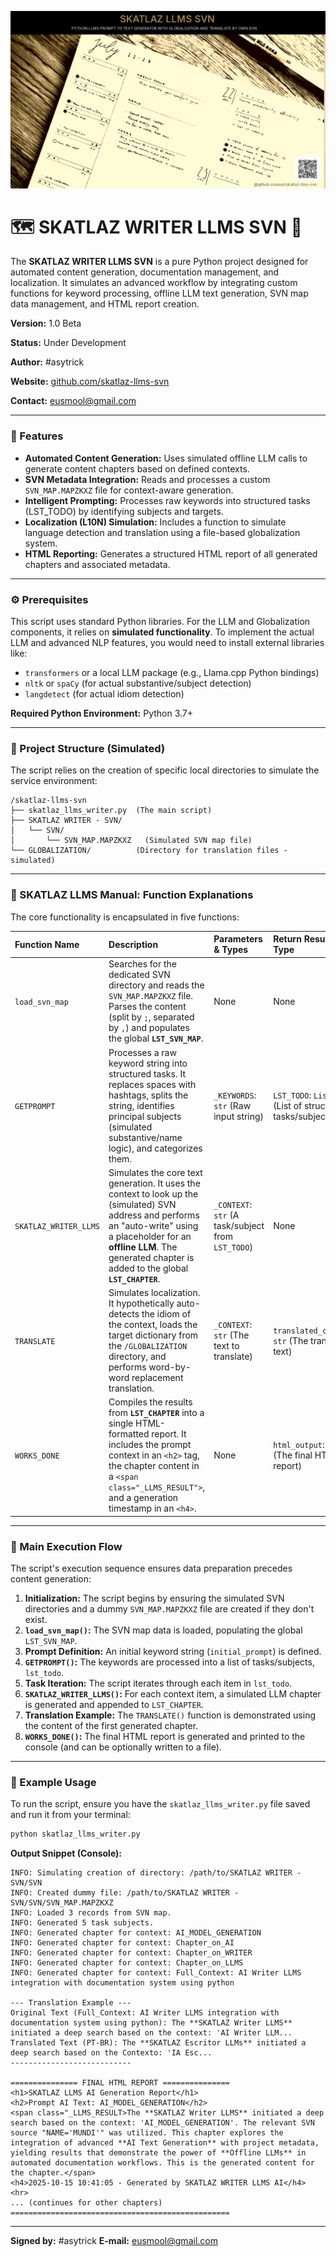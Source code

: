 ![Python SKATLAZ WRITER LLMS SVN](./skatlazllms.gif)

# 🗺️ SKATLAZ WRITER LLMS SVN 🤖

The **SKATLAZ WRITER LLMS SVN** is a pure Python project designed for automated content generation, documentation management, and localization. It simulates an advanced workflow by integrating custom functions for keyword processing, offline LLM text generation, SVN map data management, and HTML report creation.

**Version:** 1.0 Beta

**Status:** Under Development  

**Author:** #asytrick

**Website:** [github.com/skatlaz-llms-svn](https://github.com/ssmool/skatlaz-llms-svn)  

**Contact:** eusmool@gmail.com  


-----

### 🚀 Features

  * **Automated Content Generation:** Uses simulated offline LLM calls to generate content chapters based on defined contexts.
  * **SVN Metadata Integration:** Reads and processes a custom `SVN_MAP.MAPZKXZ` file for context-aware generation.
  * **Intelligent Prompting:** Processes raw keywords into structured tasks (LST\_TODO) by identifying subjects and targets.
  * **Localization (L10N) Simulation:** Includes a function to simulate language detection and translation using a file-based globalization system.
  * **HTML Reporting:** Generates a structured HTML report of all generated chapters and associated metadata.

-----

### ⚙️ Prerequisites

This script uses standard Python libraries. For the LLM and Globalization components, it relies on **simulated functionality**. To implement the actual LLM and advanced NLP features, you would need to install external libraries like:

  * `transformers` or a local LLM package (e.g., Llama.cpp Python bindings)
  * `nltk` or `spaCy` (for actual substantive/subject detection)
  * `langdetect` (for actual idiom detection)

**Required Python Environment:** Python 3.7+

-----

### 📂 Project Structure (Simulated)

The script relies on the creation of specific local directories to simulate the service environment:

```
/skatlaz-llms-svn
├── skatlaz_llms_writer.py  (The main script)
├── SKATLAZ WRITER - SVN/
│   └── SVN/
│       └── SVN_MAP.MAPZKXZ   (Simulated SVN map file)
└── GLOBALIZATION/          (Directory for translation files - simulated)
```

-----

### 📘 SKATLAZ LLMS Manual: Function Explanations

The core functionality is encapsulated in five functions:

| Function Name | Description | Parameters & Types | Return Result & Type |
| :--- | :--- | :--- | :--- |
| `load_svn_map` | Searches for the dedicated SVN directory and reads the `SVN_MAP.MAPZKXZ` file. Parses the content (split by `;`, separated by `,`) and populates the global **`LST_SVN_MAP`**. | None | None |
| `GETPROMPT` | Processes a raw keyword string into structured tasks. It replaces spaces with hashtags, splits the string, identifies principal subjects (simulated substantive/name logic), and categorizes them. | `_KEYWORDS`: `str` (Raw input string) | `LST_TODO`: `List[str]` (List of structured tasks/subjects) |
| `SKATLAZ_WRITER_LLMS` | Simulates the core text generation. It uses the context to look up the (simulated) SVN address and performs an "auto-write" using a placeholder for an **offline LLM**. The generated chapter is added to the global **`LST_CHAPTER`**. | `_CONTEXT`: `str` (A task/subject from `LST_TODO`) | None |
| `TRANSLATE` | Simulates localization. It hypothetically auto-detects the idiom of the context, loads the target dictionary from the `/GLOBALIZATION` directory, and performs word-by-word replacement translation. | `_CONTEXT`: `str` (The text to translate) | `translated_context`: `str` (The translated text) |
| `WORKS_DONE` | Compiles the results from **`LST_CHAPTER`** into a single HTML-formatted report. It includes the prompt context in an `<h2>` tag, the chapter content in a `<span class="_LLMS_RESULT">`, and a generation timestamp in an `<h4>`. | None | `html_output`: `str` (The final HTML report) |

-----

### 🔄 Main Execution Flow

The script's execution sequence ensures data preparation precedes content generation:

1.  **Initialization:** The script begins by ensuring the simulated SVN directories and a dummy `SVN_MAP.MAPZKXZ` file are created if they don't exist.
2.  **`load_svn_map()`:** The SVN map data is loaded, populating the global `LST_SVN_MAP`.
3.  **Prompt Definition:** An initial keyword string (`initial_prompt`) is defined.
4.  **`GETPROMPT()`:** The keywords are processed into a list of tasks/subjects, `lst_todo`.
5.  **Task Iteration:** The script iterates through each item in `lst_todo`.
6.  **`SKATLAZ_WRITER_LLMS()`:** For each context item, a simulated LLM chapter is generated and appended to `LST_CHAPTER`.
7.  **Translation Example:** The `TRANSLATE()` function is demonstrated using the content of the first generated chapter.
8.  **`WORKS_DONE()`:** The final HTML report is generated and printed to the console (and can be optionally written to a file).

-----

### 📝 Example Usage

To run the script, ensure you have the `skatlaz_llms_writer.py` file saved and run it from your terminal:

```bash
python skatlaz_llms_writer.py
```

**Output Snippet (Console):**

```
INFO: Simulating creation of directory: /path/to/SKATLAZ WRITER - SVN/SVN
INFO: Created dummy file: /path/to/SKATLAZ WRITER - SVN/SVN/SVN_MAP.MAPZKXZ
INFO: Loaded 3 records from SVN map.
INFO: Generated 5 task subjects.
INFO: Generated chapter for context: AI_MODEL_GENERATION
INFO: Generated chapter for context: Chapter_on_AI
INFO: Generated chapter for context: Chapter_on_WRITER
INFO: Generated chapter for context: Chapter_on_LLMS
INFO: Generated chapter for context: Full_Context: AI Writer LLMS integration with documentation system using python

--- Translation Example ---
Original Text (Full_Context: AI Writer LLMS integration with documentation system using python): The **SKATLAZ Writer LLMS** initiated a deep search based on the context: 'AI Writer LLM...
Translated Text (PT-BR): The **SKATLAZ Escritor LLMs** initiated a deep search based on the Contexto: 'IA Esc...
---------------------------

=============== FINAL HTML REPORT ===============
<h1>SKATLAZ LLMS AI Generation Report</h1>
<h2>Prompt AI Text: AI_MODEL_GENERATION</h2>
<span class="_LLMS_RESULT>The **SKATLAZ Writer LLMS** initiated a deep search based on the context: 'AI_MODEL_GENERATION'. The relevant SVN source "NAME='MUNDI'" was utilized. This chapter explores the integration of advanced **AI Text Generation** with project metadata, yielding results that demonstrate the power of **Offline LLMs** in automated documentation workflows. This is the generated content for the chapter.</span>
<h4>2025-10-15 10:41:05 - Generated by SKATLAZ WRITER LLMS AI</h4>
<hr>
... (continues for other chapters)
=================================================
```

-----

**Signed by:** \#asytrick
**E-mail:** eusmool@gmail.com
